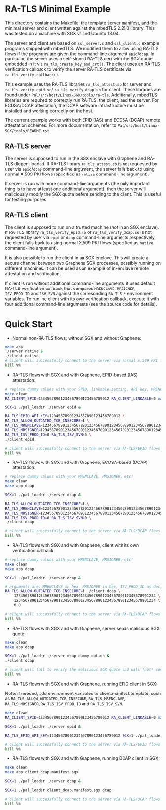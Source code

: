 # RA-TLS Minimal Example

This directory contains the Makefile, the template server manifest, and the minimal server and
client written against the mbedTLS 2.21.0 library.  This was tested on a machine with SGX v1 and
Ubuntu 18.04.

The server and client are based on `ssl_server.c` and `ssl_client.c` example programs shipped with
mbedTLS. We modified them to allow using RA-TLS flows if the programs are given the command-line
argument `epid`/`dcap`.  In particular, the server uses a self-signed RA-TLS cert with the SGX quote
embedded in it via `ra_tls_create_key_and_crt()`. The client uses an RA-TLS verification callback to
verify the server RA-TLS certificate via `ra_tls_verify_callback()`.

This example uses the RA-TLS libraries `ra_tls_attest.so` for server and `ra_tls_verify_epid.so`/
`ra_tls_verify_dcap.so` for client. These libraries are found under
`Pal/src/host/Linux-SGX/tools/ra-tls`. Additionally, mbedTLS libraries are required to correctly
run RA-TLS, the client, and the server. For ECDSA/DCAP attestation, the DCAP software
infrastructure must be installed and working correctly on the host.

The current example works with both EPID (IAS) and ECDSA (DCAP) remote attestation schemes. For
more documentation, refer to `Pal/src/host/Linux-SGX/tools/README.rst`.


## RA-TLS server

The server is supposed to run in the SGX enclave with Graphene and RA-TLS dlopen-loaded. If RA-TLS
library `ra_tls_attest.so` is not requested by user via `epid`/`dcap` command-line argument, the
server falls back to using normal X.509 PKI flows (specified as `native` command-line argument).

If server is run with more command-line arguments (the only important thing is to have at least one
additional argument), then the server will maliciously modify the SGX quote before sending to the
client. This is useful for testing purposes.

## RA-TLS client

The client is supposed to run on a trusted machine (*not* in an SGX enclave). If RA-TLS library
`ra_tls_verify_epid.so` or `ra_tls_verify_dcap.so` is not requested by user via `epid` or `dcap`
command-line arguments respectively, the client falls back to using normal X.509 PKI flows
(specified as `native` command-line argument).

It is also possible to run the client in an SGX enclave. This will create a secure channel between
two Graphene SGX processes, possibly running on different machines. It can be used as an example
of in-enclave remote attestation and verification.

If client is run without additional command-line arguments, it uses default RA-TLS verification
callback that compares `MRENCLAVE`, `MRSIGNER`, `ISV_PROD_ID` and `ISV_SVN` against the corresonding
`RA_TLS_*` environment variables. To run the client with its own verification callback, execute it
with four additional command-line arguments (see the source code for details).


# Quick Start

- Normal non-RA-TLS flows; without SGX and without Graphene:

```sh
make app
./server native &
./client native
# client will successfully connect to the server via normal x.509 PKI flows
kill %%
```

- RA-TLS flows with SGX and with Graphene, EPID-based (IAS) attestation:

```sh
# replace dummy values with your SPID, linkable setting, API key, MRENCLAVE, etc!
make clean
RA_CLIENT_SPID=12345678901234567890123456789012 RA_CLIENT_LINKABLE=0 make app epid

SGX=1 ./pal_loader ./server epid &

RA_TLS_EPID_API_KEY=12345678901234567890123456789012 \
RA_TLS_ALLOW_OUTDATED_TCB_INSECURE=1 \
RA_TLS_MRENCLAVE=1234567890123456789012345678901234567890123456789012345678901234 \
RA_TLS_MRSIGNER=1234567890123456789012345678901234567890123456789012345678901234 \
RA_TLS_ISV_PROD_ID=0 RA_TLS_ISV_SVN=0 \
./client epid

# client will successfully connect to the server via RA-TLS/EPID flows
kill %%
```

- RA-TLS flows with SGX and with Graphene, ECDSA-based (DCAP) attestation:

```sh
# replace dummy values with your MRENCLAVE, MRSIGNER, etc!
make clean
make app dcap

SGX=1 ./pal_loader ./server dcap &

RA_TLS_ALLOW_OUTDATED_TCB_INSECURE=1 \
RA_TLS_MRENCLAVE=1234567890123456789012345678901234567890123456789012345678901234 \
RA_TLS_MRSIGNER=1234567890123456789012345678901234567890123456789012345678901234 \
RA_TLS_ISV_PROD_ID=0 RA_TLS_ISV_SVN=0 \
./client dcap

# client will successfully connect to the server via RA-TLS/DCAP flows
kill %%
```

- RA-TLS flows with SGX and with Graphene, client with its own verification callback:

```sh
# replace dummy values with your MRENCLAVE, MRSIGNER, etc!
make clean
make app dcap

SGX=1 ./pal_loader ./server dcap &

# arguments are: MRENCLAVE in hex, MRSIGNER in hex, ISV_PROD_ID as dec, ISV_SVN as dec
RA_TLS_ALLOW_OUTDATED_TCB_INSECURE=1 ./client dcap \
    1234567890123456789012345678901234567890123456789012345678901234 \
    1234567890123456789012345678901234567890123456789012345678901234 \
    0 0

# client will successfully connect to the server via RA-TLS/DCAP flows
kill %%
```

- RA-TLS flows with SGX and with Graphene, server sends malicious SGX quote:

```sh
make clean
make app dcap

SGX=1 ./pal_loader ./server dcap dummy-option &
./client dcap

# client will fail to verify the malicious SGX quote and will *not* connect to the server
kill %%
```

- RA-TLS flows with SGX and with Graphene, running EPID client in SGX:

Note: if needed, add environment variables to client.manifest.template, such as
`RA_TLS_ALLOW_OUTDATED_TCB_INSECURE`, `RA_TLS_MRENCLAVE`, `RA_TLS_MRSIGNER`, `RA_TLS_ISV_PROD_ID`
and `RA_TLS_ISV_SVN`.

```sh
make clean
RA_CLIENT_SPID=12345678901234567890123456789012 RA_CLIENT_LINKABLE=0 make app client_epid.manifest.sgx

SGX=1 ./pal_loader ./server epid &

RA_TLS_EPID_API_KEY=12345678901234567890123456789012 SGX=1 ./pal_loader client_epid.manifest.sgx epid

# client will successfully connect to the server via RA-TLS/EPID flows
kill %%
```

- RA-TLS flows with SGX and with Graphene, running DCAP client in SGX:

```sh
make clean
make app client_dcap.manifest.sgx

SGX=1 ./pal_loader ./server dcap &

SGX=1 ./pal_loader client_dcap.manifest.sgx dcap

# client will successfully connect to the server via RA-TLS/DCAP flows
kill %%
```
